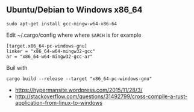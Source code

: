 ## Ubuntu/Debian to Windows x86_64

`sudo apt-get install gcc-mingw-w64-x86-64`

Edit ~/.cargo/config where where `$ARCH` is for example

```
[target.x86_64-pc-windows-gnu]
linker = "x86_64-w64-mingw32-gcc"
ar = "x86_64-w64-mingw32-gcc-ar"
```

Buil with

`cargo build --release --target "x86_64-pc-windows-gnu"`

- https://hypermansite.wordpress.com/2015/11/28/3/
- http://stackoverflow.com/questions/31492799/cross-compile-a-rust-application-from-linux-to-windows
